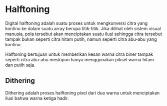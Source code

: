 # Halftoning

Digital halftoning adalah suatu proses untuk mengkonversi citra yang kontinu ke dalam suatu array berupa titik-titik. Jika dilihat oleh sistem visual manusia, pola tersebut akan menciptakan suatu ilusi sehingga citra tersebut tampak bukan seperti citra hitam putih, namun seperti citra abu-abu yang kontinu.

Halftoning bertujuan untuk memberikan kesan warna citra biner tampak seperti citra abu-abu meskipun hanya menggunakan piksel warna hitam dan putih saja.

## Dithering
Dithering adalah proses halftoning pixel dari dua warna untuk menciptakan ilusi bahwa warna ketiga hadir.
